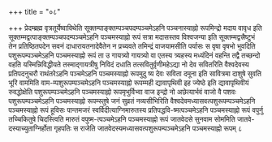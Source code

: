 +++
title = "०८"

+++
प्रेदम्ब्रह्म वृत्रतूर्येष्वाविथेति सूक्तम्पाङ्क्तम्पञ्चपदम्पञ्चमेऽहनि
पञ्चनास्याह्नो रूपमिन्द्रो मदाय वावृध इति
सूक्तम्मद्वत्पाङ्क्तम्पञ्चपदम्पञ्चमेऽहनि
पञ्चमस्याह्नो रूपं सत्रा मदासस्तव विश्वजन्या इति सूक्तम्मद्वत्त्रैष्टुभं
तेन प्रतिष्ठितपदेन सवनं दाधारायतनादेवैतेन न प्रच्यवते तमिन्द्रं
वाजयामसीति पर्यासः स वृषा वृषभो भुवदिति
पशुरूपम्पञ्चमेऽहनि पञ्चमस्याह्नो रूपं ता उ
गायत्र्यो गायत्र्यो वा एतस्य त्र्यहस्य मध्यंदिनं वहन्ति तद्वै
तच्छन्दो वहति यस्मिन्निविद्धीयते तस्माद्गायत्रीषु निविदं दधाति
तत्सवितुर्वृणीमहेऽद्या नो देव सवितरिति वैश्वदेवस्य
प्रतिपदनुचरौ राथंतरेऽहनि पञ्चमेऽहनि पञ्चमस्याह्नो
रूपमुदु ष्य देवः सविता दमूना इति सावित्रमा दाशुषे सुवति भूरि
वाममिति वाम-म्पशुरूपम्पञ्चमेऽहनि पञ्चमस्याह्नो रूपम्मही
द्यावापृथिवी इह ज्येष्ठे इति द्यावापृथिवीयं रुवद्धोक्षेति
पशुरूपम्पञ्चमेऽहनि पञ्चमस्याह्नो रूपमृभुर्विभ्वा वाज इन्द्रो
नो अछेत्यार्भवं वाजो वै पशवः पशुरूपम्पञ्चमेऽहनि पञ्चमस्याह्नो
रूपम्स्तुषे जनं सुव्रतं नव्यसीभिरिति
वैश्वदेवमध्यासवत्पशुरूपम्पञ्चमेऽहनि
पञ्चमस्याह्नो रूपं हूविसः पान्तमजरं स्वर्विदीत्याग्निमारुतस्य
प्रतिपद्धवि-ष्मत्पञ्चमेऽहनि पञ्चमस्याह्नो रूपं
वपुर्नु तच्चिकितुषे चिदस्त्विति मारुतं वपुष्म-त्पञ्चमेऽहनि
पञ्चमस्याह्नो रूपं जातवेदसे सुनवाम सोममिति
जातवे-दस्याच्युताग्निर्होता गृहपतिः स
राजेति जातवेदस्यमध्यासवत्पशुरूपम्पञ्चमेऽहनि पञ्चमस्याह्नो रूपम् ८




 

